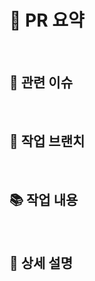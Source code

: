 # 🪩 PR 요약 <!-- feat: 유저 마이 프로필 수정 api 추가 -->
<br>

📌 관련 이슈
---

<!-- 관련된 이슈의 번호 및 내용 -->
<!-- ex) #1 - 마이 프로필 수정 api 구현 -->
<br>

🧭 작업 브랜치
---

<!-- ex) feature/profile -->
<br>

📚 작업 내용
---

<!-- ex) 마이 프로필 수정하는 api를 추가했습니다. -->
<br>

📝 상세 설명
---

<!-- 작업 내용 상세 설명, 질문 사항, 주의할 점 등 -->
<br>

